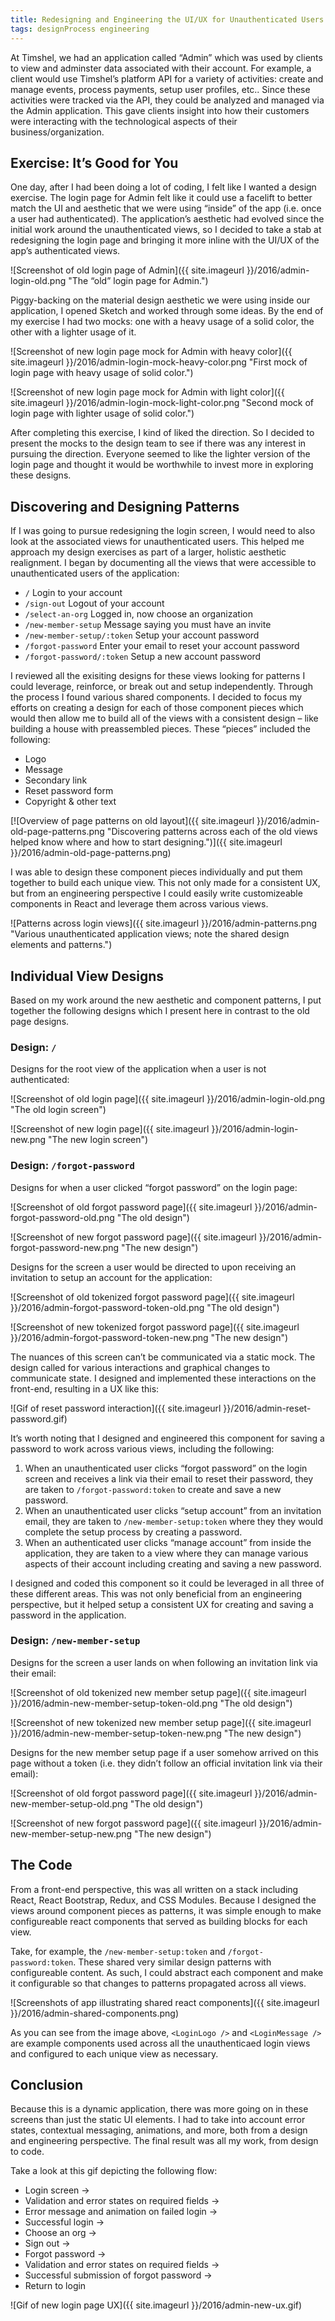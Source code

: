 ```yaml
---
title: Redesigning and Engineering the UI/UX for Unauthenticated Users of Timshel’s “Admin”
tags: designProcess engineering
---
```


At Timshel, we had an application called “Admin” which was used by clients to view and adminster data associated with their account. For example, a client would use Timshel’s platform API for a variety of activities: create and manage events, process payments, setup user profiles, etc.. Since these activities were tracked via the API, they could be analyzed and managed via the Admin application. This gave clients insight into how their customers were interacting with the technological aspects of their business/organization.

## Exercise: It’s Good for You

One day, after I had been doing a lot of coding, I felt like I wanted a design exercise. The login page for Admin felt like it could use a facelift to better match the UI and aesthetic that we were using “inside” of the app (i.e. once a user had authenticated). The application’s aesthetic had evolved since the initial work around the unauthenticated views, so I decided to take a stab at redesigning the login page and bringing it more inline with the UI/UX of the app’s authenticated views.

![Screenshot of old login page of Admin]({{ site.imageurl }}/2016/admin-login-old.png "The “old” login page for Admin.")

Piggy-backing on the material design aesthetic we were using inside our application, I opened Sketch and worked through some ideas. By the end of my exercise I had two mocks: one with a heavy usage of a solid color, the other with a lighter usage of it.

![Screenshot of new login page mock for Admin with heavy color]({{ site.imageurl }}/2016/admin-login-mock-heavy-color.png "First mock of login page with heavy usage of solid color.")

![Screenshot of new login page mock for Admin with light color]({{ site.imageurl }}/2016/admin-login-mock-light-color.png "Second mock of login page with lighter usage of solid color.")

After completing this exercise, I kind of liked the direction. So I decided to present the mocks to the design team to see if there was any interest in pursuing the direction. Everyone seemed to like the lighter version of the login page and thought it would be worthwhile to invest more in exploring these designs.

## Discovering and Designing Patterns

If I was going to pursue redesigning the login screen, I would need to also look at the associated views for unauthenticated users. This helped me  approach my design exercises as part of a larger, holistic aesthetic realignment. I began by documenting all the views that were accessible to unauthenticated users of the application:

- `/` Login to your account
- `/sign-out` Logout of your account
- `/select-an-org` Logged in, now choose an organization
- `/new-member-setup` Message saying you must have an invite
- `/new-member-setup/:token` Setup your account password
- `/forgot-password` Enter your email to reset your account password
- `/forgot-password/:token` Setup a new account password

I reviewed all the exisiting designs for these views looking for patterns I could leverage, reinforce, or break out and setup independently. Through the process I found various shared components. I decided to focus my efforts on creating a design for each of those component pieces which would then allow me to build all of the views with a consistent design – like building a house with preassembled pieces. These “pieces” included the following:

- Logo
- Message
- Secondary link
- Reset password form
- Copyright & other text

[![Overview of page patterns on old layout]({{ site.imageurl }}/2016/admin-old-page-patterns.png "Discovering patterns across each of the old views helped know where and how to start designing.")]({{ site.imageurl }}/2016/admin-old-page-patterns.png)

I was able to design these component pieces individually and put them together to build each unique view. This not only made for a consistent UX, but from an engineering perspective I could easily write customizeable components in React and leverage them across various views.

![Patterns across login views]({{ site.imageurl }}/2016/admin-patterns.png "Various unauthenticated application views; note the shared design elements and patterns.")

## Individual View Designs

Based on my work around the new aesthetic and component patterns, I put together the following designs which I present here in contrast to the old page designs.

### Design: `/`

Designs for the root view of the application when a user is not authenticated:

![Screenshot of old login page]({{ site.imageurl }}/2016/admin-login-old.png "The old login screen")

![Screenshot of new login page]({{ site.imageurl }}/2016/admin-login-new.png "The new login screen")

### Design: `/forgot-password`

Designs for when a user clicked “forgot password” on the login page:

![Screenshot of old forgot password page]({{ site.imageurl }}/2016/admin-forgot-password-old.png "The old design")

![Screenshot of new forgot password page]({{ site.imageurl }}/2016/admin-forgot-password-new.png "The new design")

Designs for the screen a user would be directed to upon receiving an invitation to setup an account for the application:

![Screenshot of old tokenized forgot password page]({{ site.imageurl }}/2016/admin-forgot-password-token-old.png "The old design")

![Screenshot of new tokenized forgot password page]({{ site.imageurl }}/2016/admin-forgot-password-token-new.png "The new design")

The nuances of this screen can’t be communicated via a static mock. The design called for various interactions and graphical changes to communicate state. I designed and implemented these interactions on the front-end, resulting in a UX like this:

![Gif of reset password interaction]({{ site.imageurl }}/2016/admin-reset-password.gif)

It’s worth noting that I designed and engineered this component for saving a password to work across various views, including the following:

1. When an unauthenticated user clicks “forgot password” on the login screen and receives a link via their email to reset their password, they are taken to `/forgot-password:token` to create and save a new password.
2. When an unauthenticated user clicks “setup account” from an invitation email, they are taken to `/new-member-setup:token` where they they would complete the setup process by creating a password.
3. When an authenticated user clicks “manage account” from inside the application, they are taken to a view where they can manage various aspects of their account including creating and saving a new password.

I designed and coded this component so it could be leveraged in all three of these different areas. This was not only beneficial from an engineering perspective, but it helped setup a consistent UX for creating and saving a password in the application.

### Design: `/new-member-setup`

Designs for the screen a user lands on when following an invitation link via their email:

![Screenshot of old tokenized new member setup page]({{ site.imageurl }}/2016/admin-new-member-setup-token-old.png "The old design")

![Screenshot of new tokenized new member setup page]({{ site.imageurl }}/2016/admin-new-member-setup-token-new.png "The new design")

Designs for the new member setup page if a user somehow arrived on this page without a token (i.e. they didn’t follow an official invitation link via their email):

![Screenshot of old forgot password page]({{ site.imageurl }}/2016/admin-new-member-setup-old.png "The old design")

![Screenshot of new forgot password page]({{ site.imageurl }}/2016/admin-new-member-setup-new.png "The new design")

## The Code

From a front-end perspective, this was all written on a stack including React, React Bootstrap, Redux, and CSS Modules. Because I designed the views around component pieces as patterns, it was simple enough to make configureable react components that served as building blocks for each view.

Take, for example, the `/new-member-setup:token` and `/forgot-password:token`. These shared very similar design patterns with configureable content. As such, I could abstract each component and make it configurable so that changes to patterns propagated across all views.

![Screenshots of app illustrating shared react components]({{ site.imageurl }}/2016/admin-shared-components.png)

As you can see from the image above, `<LoginLogo />` and `<LoginMessage />` are example components used across all the unauthenticaed login views and configured to each unique view as necessary.

## Conclusion

Because this is a dynamic application, there was more going on in these screens than just the static UI elements. I had to take into account error states, contextual messaging, animations, and more, both from a design and engineering perspective. The final result was all my work, from design to code.

Take a look at this gif depicting the following flow:

- Login screen ->
- Validation and error states on required fields ->
- Error message and animation on failed login ->
- Successful login ->
- Choose an org ->
- Sign out ->
- Forgot password ->
- Validation and error states on required fields ->
- Successful submission of forgot password ->
- Return to login

![Gif of new login page UX]({{ site.imageurl }}/2016/admin-new-ux.gif)



